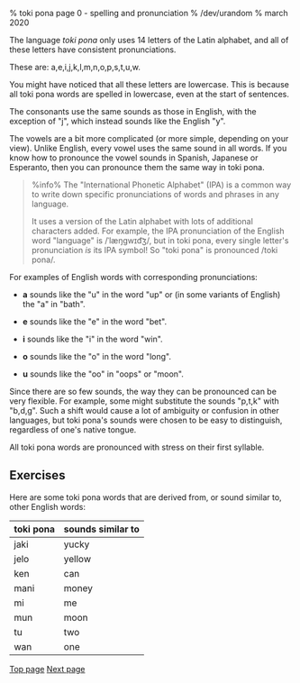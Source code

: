 % toki pona page 0 - spelling and pronunciation
% /dev/urandom
% march 2020

The language *toki pona* only uses 14 letters of the Latin alphabet, and all of
these letters have consistent pronunciations. 

These are: a,e,i,j,k,l,m,n,o,p,s,t,u,w.

You might have noticed that all these letters are lowercase. This is because all
toki pona words are spelled in lowercase, even at the start of sentences.

The consonants use the same sounds as those in English, with the exception of
"j", which instead sounds like the English "y".

The vowels are a bit more complicated (or more simple, depending on your view).
Unlike English, every vowel uses the same sound in all words. If you know how
to pronounce the vowel sounds in Spanish, Japanese or Esperanto, then you can
pronounce them the same way in toki pona.

> %info%
> The "International Phonetic Alphabet" (IPA) is a common way to write
> down specific pronunciations of words and phrases in any language. 
>
> It uses a version of the Latin alphabet with lots of additional characters
> added. For example, the IPA pronunciation of the English word "language" is
> /ˈlæŋɡwɪd͡ʒ/, but in toki pona, every single letter's pronunciation _is_ its
> IPA symbol! So "toki pona" is pronounced /toki pona/.

For examples of English words with corresponding pronunciations:

* **a** sounds like the "u" in the word "up" or (in some variants of English)
  the "a" in "bath".

* **e** sounds like the "e" in the word "bet".

* **i** sounds like the "i" in the word "win".

* **o** sounds like the "o" in the word "long".

* **u** sounds like the "oo" in "oops" or "moon".

Since there are so few sounds, the way they can be pronounced can be very
flexible. For example, some might substitute the sounds "p,t,k" with "b,d,g".
Such a shift would cause a lot of ambiguity or confusion in other languages, but
toki pona's sounds were chosen to be easy to distinguish, regardless of one's
native tongue.

All toki pona words are pronounced with stress on their first syllable.

## Exercises 

Here are some toki pona words that are derived from, or sound similar to, other
English words:

| toki pona | sounds similar to |
|-----------|-------------------|
| jaki      | yucky             |
| jelo      | yellow            |
| ken       | can               |
| mani      | money             |
| mi        | me                |
| mun       | moon              |
| tu        | two               |
| wan       | one               |

[Top page](index.html) [Next page](1.html)
